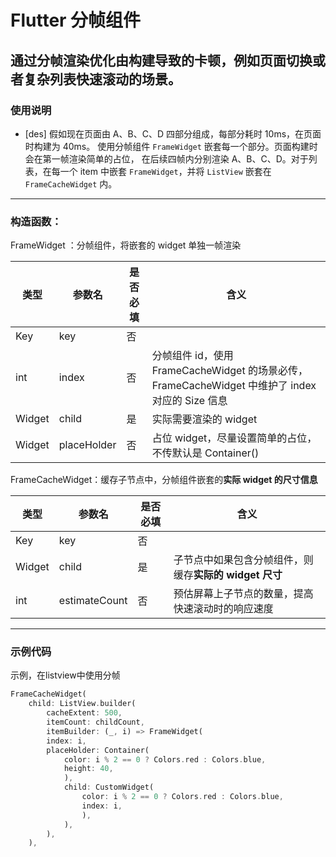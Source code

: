 # Flutter 分帧组件

## 通过分帧渲染优化由构建导致的卡顿，例如页面切换或者复杂列表快速滚动的场景。

### 使用说明
- [des] 假如现在页面由 A、B、C、D 四部分组成，每部分耗时 10ms，在页面时构建为 40ms。
  使用分帧组件  `FrameWidget` 嵌套每一个部分。页面构建时会在第一帧渲染简单的占位，
  在后续四帧内分别渲染 A、B、C、D。对于列表，在每一个 item 中嵌套 `FrameWidget`，并将 `ListView` 嵌套在 `FrameCacheWidget` 内。

***

### 构造函数：

FrameWidget ：分帧组件，将嵌套的 widget 单独一帧渲染

| 类型   | 参数名      | 是否必填 | 含义                                                         |
| ------ | ----------- | -------- | ------------------------------------------------------------ |
| Key    | key         | 否       |                                                              |
| int    | index       | 否       | 分帧组件 id，使用 FrameCacheWidget 的场景必传，FrameCacheWidget 中维护了 index 对应的 Size 信息 |
| Widget | child       | 是       | 实际需要渲染的 widget                                        |
| Widget | placeHolder | 否       | 占位 widget，尽量设置简单的占位，不传默认是 Container()      |

FrameCacheWidget：缓存子节点中，分帧组件嵌套的**实际 widget 的尺寸信息**

| 类型   | 参数名        | 是否必填 | 含义                                                   |
| ------ | ------------- | -------- | ------------------------------------------------------ |
| Key    | key           | 否       |                                                        |
| Widget | child         | 是       | 子节点中如果包含分帧组件，则缓存**实际的 widget 尺寸** |
| int    | estimateCount | 否       | 预估屏幕上子节点的数量，提高快速滚动时的响应速度       |

***


### 示例代码


示例，在listview中使用分帧

```dart
FrameCacheWidget(
    child: ListView.builder(
        cacheExtent: 500,
        itemCount: childCount,
        itemBuilder: (_, i) => FrameWidget(
        index: i,
        placeHolder: Container(
            color: i % 2 == 0 ? Colors.red : Colors.blue,
            height: 40,
            ),
            child: CustomWidget(
                color: i % 2 == 0 ? Colors.red : Colors.blue,
                index: i,
                ),
            ),
        ),
    ),
                
                
              
```